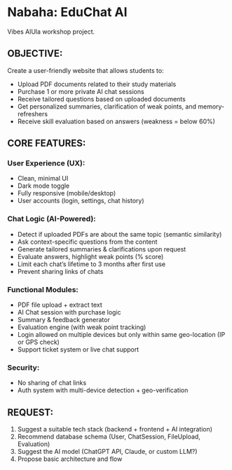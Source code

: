 # Nabaha: EduChat AI
Vibes AlUla workshop project.

## OBJECTIVE:
Create a user-friendly website that allows students to:
- Upload PDF documents related to their study materials
- Purchase 1 or more private AI chat sessions
- Receive tailored questions based on uploaded documents
- Get personalized summaries, clarification of weak points, and memory-refreshers
- Receive skill evaluation based on answers (weakness = below 60%)

## CORE FEATURES:
### User Experience (UX):
- Clean, minimal UI
- Dark mode toggle
- Fully responsive (mobile/desktop)
- User accounts (login, settings, chat history)

### Chat Logic (AI-Powered):
- Detect if uploaded PDFs are about the same topic (semantic similarity)
- Ask context-specific questions from the content
- Generate tailored summaries & clarifications upon request
- Evaluate answers, highlight weak points (% score)
- Limit each chat’s lifetime to 3 months after first use
- Prevent sharing links of chats

### Functional Modules:
- PDF file upload + extract text
- AI Chat session with purchase logic
- Summary & feedback generator
- Evaluation engine (with weak point tracking)
- Login allowed on multiple devices but only within same geo-location (IP or GPS check)
- Support ticket system or live chat support

### Security:
- No sharing of chat links
- Auth system with multi-device detection + geo-verification

## REQUEST:
1. Suggest a suitable tech stack (backend + frontend + AI integration)
2. Recommend database schema (User, ChatSession, FileUpload, Evaluation)
3. Suggest the AI model (ChatGPT API, Claude, or custom LLM?)
4. Propose basic architecture and flow
